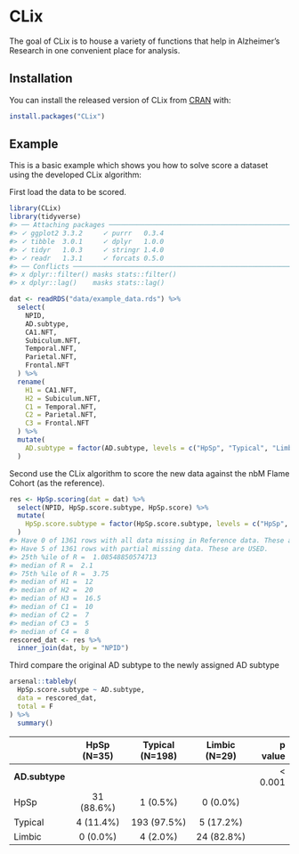 
<!-- README.md is generated from README.Rmd. Please edit that file -->

# CLix

<!-- badges: start -->

<!-- badges: end -->

The goal of CLix is to house a variety of functions that help in
Alzheimer’s Research in one convenient place for analysis.

## Installation

You can install the released version of CLix from
[CRAN](https://CRAN.R-project.org) with:

``` r
install.packages("CLix")
```

## Example

This is a basic example which shows you how to solve score a dataset
using the developed CLix algorithm:

First load the data to be scored.

``` r
library(CLix)
library(tidyverse)
#> ── Attaching packages ───────────────────────────────────────────────────────────────────────────────────────────────────────── tidyverse 1.3.0 ──
#> ✓ ggplot2 3.3.2     ✓ purrr   0.3.4
#> ✓ tibble  3.0.1     ✓ dplyr   1.0.0
#> ✓ tidyr   1.0.3     ✓ stringr 1.4.0
#> ✓ readr   1.3.1     ✓ forcats 0.5.0
#> ── Conflicts ──────────────────────────────────────────────────────────────────────────────────────────────────────────── tidyverse_conflicts() ──
#> x dplyr::filter() masks stats::filter()
#> x dplyr::lag()    masks stats::lag()

dat <- readRDS("data/example_data.rds") %>% 
  select(
    NPID, 
    AD.subtype, 
    CA1.NFT, 
    Subiculum.NFT, 
    Temporal.NFT, 
    Parietal.NFT, 
    Frontal.NFT
  ) %>% 
  rename(
    H1 = CA1.NFT, 
    H2 = Subiculum.NFT, 
    C1 = Temporal.NFT, 
    C2 = Parietal.NFT, 
    C3 = Frontal.NFT
  ) %>% 
  mutate(
    AD.subtype = factor(AD.subtype, levels = c("HpSp", "Typical", "Limbic"))
  )
```

Second use the CLix algorithm to score the new data against the nbM
Flame Cohort (as the reference).

``` r
res <- HpSp.scoring(dat = dat) %>% 
  select(NPID, HpSp.score.subtype, HpSp.score) %>% 
  mutate(
    HpSp.score.subtype = factor(HpSp.score.subtype, levels = c("HpSp", "Typical", "Limbic"))
  )
#> Have 0 of 1361 rows with all data missing in Reference data. These are DELETED. 
#> Have 5 of 1361 rows with partial missing data. These are USED. 
#> 25th %ile of R =  1.08548850574713 
#> median of R =  2.1 
#> 75th %ile of R =  3.75 
#> median of H1 =  12 
#> median of H2 =  20 
#> median of H3 =  16.5 
#> median of C1 =  10 
#> median of C2 =  7 
#> median of C3 =  5 
#> median of C4 =  8
rescored_dat <- res %>% 
  inner_join(dat, by = "NPID")
```

Third compare the original AD subtype to the newly assigned AD subtype

``` r
arsenal::tableby(
  HpSp.score.subtype ~ AD.subtype, 
  data = rescored_dat, 
  total = F
) %>% 
  summary()
```

|                | HpSp (N=35) | Typical (N=198) | Limbic (N=29) |  p value |
| :------------- | :---------: | :-------------: | :-----------: | -------: |
| **AD.subtype** |             |                 |               | \< 0.001 |
| HpSp           | 31 (88.6%)  |    1 (0.5%)     |   0 (0.0%)    |          |
| Typical        |  4 (11.4%)  |   193 (97.5%)   |   5 (17.2%)   |          |
| Limbic         |  0 (0.0%)   |    4 (2.0%)     |  24 (82.8%)   |          |
